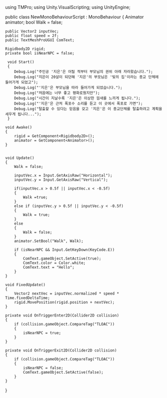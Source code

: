 using TMPro;
using Unity.VisualScripting;
using UnityEngine;

public class NewMonoBehaviourScript : MonoBehaviour
{
    Animator animator;
    bool Walk = false;

    public Vector2 inputVec;
    public float speed = 2f;
    public TextMeshProUGUI ComText;

    Rigidbody2D rigid;
    private bool isNearNPC = false;

     void Start()
     {
        Debug.Log("주인공 '지은'은 어릴 적부터 부모님의 권위 아래 자라왔습니다.");
        Debug.Log("지은이 20살이 되던해 '지은'의 부모님은 '빛의 집'이라는 종교 단체에 들어가게 되었고");
        Debug.Log("'지은'은 부모님을 따라 들어가게 되었습니다.");
        Debug.Log("처음에는 너무 좋고 평화로웠지만");
        Debug.Log("시간이 지날수록 '지은'은 이상한 낌새를 느끼게 됩니다.");
        Debug.Log("'지은'은 근처 폭포수 소리를 듣고 이 곳에서 폭포로 가면");
        Debug.Log("탈출할 수 있다는 믿음을 갖고 '지은'은 이 종교단체를 탈출하려고 계획을 세우게 됩니다...");
     }

    void Awake()
    {
        rigid = GetComponent<Rigidbody2D>();
        animator = GetComponent<Animator>();
    }

    
    void Update()
    {
        Walk = false;

        inputVec.x = Input.GetAxisRaw("Horizontal");
        inputVec.y = Input.GetAxisRaw("Vertical");

        if(inputVec.x > 0.5f || inputVec.x < -0.5f)
        {
            Walk =true;
        }
        else if (inputVec.y > 0.5f || inputVec.y < -0.5f)
        {
            Walk = true;
        }
        else
        {
            Walk = false;
        }
        animator.SetBool("Walk", Walk);

        if (isNearNPC && Input.GetKeyDown(KeyCode.E))
        {
            ComText.gameObject.SetActive(true);
            ComText.color = Color.white;
            ComText.text = "Hello";
        }
    }

    void FixedUpdate()
    {
        Vector2 nextVec = inputVec.normalized * speed * Time.fixedDeltaTime;
        rigid.MovePosition(rigid.position + nextVec);
    }

    private void OnTriggerEnter2D(Collider2D collision)
    {
        if (collision.gameObject.CompareTag("TLOAC"))
        {
            isNearNPC = true;
        }
    }

    private void OnTriggerExit2D(Collider2D collision)
    {
        if (collision.gameObject.CompareTag("TLOAC"))
        {
            isNearNPC = false;
            ComText.gameObject.SetActive(false);
        }
    }
}
